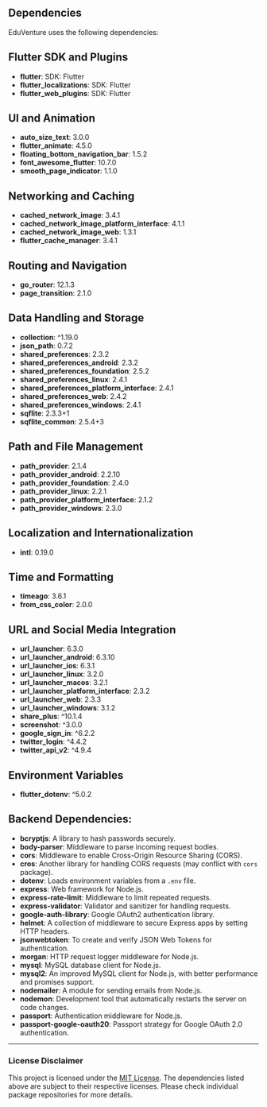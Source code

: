 ## Dependencies
EduVenture uses the following dependencies:

## **Flutter SDK and Plugins**
- **flutter**: SDK: Flutter
- **flutter_localizations**: SDK: Flutter
- **flutter_web_plugins**: SDK: Flutter

## **UI and Animation**
- **auto_size_text**: 3.0.0
- **flutter_animate**: 4.5.0
- **floating_bottom_navigation_bar**: 1.5.2
- **font_awesome_flutter**: 10.7.0
- **smooth_page_indicator**: 1.1.0

## **Networking and Caching**
- **cached_network_image**: 3.4.1
- **cached_network_image_platform_interface**: 4.1.1
- **cached_network_image_web**: 1.3.1
- **flutter_cache_manager**: 3.4.1

## **Routing and Navigation**
- **go_router**: 12.1.3
- **page_transition**: 2.1.0

## **Data Handling and Storage**
- **collection**: ^1.19.0
- **json_path**: 0.7.2
- **shared_preferences**: 2.3.2
- **shared_preferences_android**: 2.3.2
- **shared_preferences_foundation**: 2.5.2
- **shared_preferences_linux**: 2.4.1
- **shared_preferences_platform_interface**: 2.4.1
- **shared_preferences_web**: 2.4.2
- **shared_preferences_windows**: 2.4.1
- **sqflite**: 2.3.3+1
- **sqflite_common**: 2.5.4+3

## **Path and File Management**
- **path_provider**: 2.1.4
- **path_provider_android**: 2.2.10
- **path_provider_foundation**: 2.4.0
- **path_provider_linux**: 2.2.1
- **path_provider_platform_interface**: 2.1.2
- **path_provider_windows**: 2.3.0

## **Localization and Internationalization**
- **intl**: 0.19.0

## **Time and Formatting**
- **timeago**: 3.6.1
- **from_css_color**: 2.0.0

## **URL and Social Media Integration**
- **url_launcher**: 6.3.0
- **url_launcher_android**: 6.3.10
- **url_launcher_ios**: 6.3.1
- **url_launcher_linux**: 3.2.0
- **url_launcher_macos**: 3.2.1
- **url_launcher_platform_interface**: 2.3.2
- **url_launcher_web**: 2.3.3
- **url_launcher_windows**: 3.1.2
- **share_plus**: ^10.1.4
- **screenshot**: ^3.0.0
- **google_sign_in**: ^6.2.2
- **twitter_login**: ^4.4.2
- **twitter_api_v2**: ^4.9.4

## **Environment Variables**
- **flutter_dotenv**: ^5.0.2

## Backend Dependencies:
- **bcryptjs**: A library to hash passwords securely.
- **body-parser**: Middleware to parse incoming request bodies.
- **cors**: Middleware to enable Cross-Origin Resource Sharing (CORS).
- **cros**: Another library for handling CORS requests (may conflict with `cors` package).
- **dotenv**: Loads environment variables from a `.env` file.
- **express**: Web framework for Node.js.
- **express-rate-limit**: Middleware to limit repeated requests.
- **express-validator**: Validator and sanitizer for handling requests.
- **google-auth-library**: Google OAuth2 authentication library.
- **helmet**: A collection of middleware to secure Express apps by setting HTTP headers.
- **jsonwebtoken**: To create and verify JSON Web Tokens for authentication.
- **morgan**: HTTP request logger middleware for Node.js.
- **mysql**: MySQL database client for Node.js.
- **mysql2**: An improved MySQL client for Node.js, with better performance and promises support.
- **nodemailer**: A module for sending emails from Node.js.
- **nodemon**: Development tool that automatically restarts the server on code changes.
- **passport**: Authentication middleware for Node.js.
- **passport-google-oauth20**: Passport strategy for Google OAuth 2.0 authentication.

---

### License Disclaimer
This project is licensed under the [MIT License](documents/LICENSE.md). The dependencies listed above are subject to their respective licenses. Please check individual package repositories for more details.